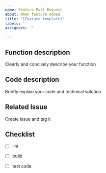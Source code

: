 ```yaml
---
name: Feature Pull Request
about: When feature Added
title: "[Feature template]"
labels: ''
assignees: ''

---
```


## Function description
Clearly and concisely describe your function

## Code description
Briefly explain your code and technical solution

## Related Issue
Create issue and tag it

## Checklist
- [ ] lint
- [ ] build
- [ ] test code

